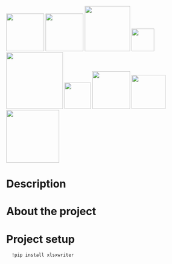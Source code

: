    <img src="https://user-images.githubusercontent.com/90204593/132949021-b1395bdc-b5ee-4131-a2c8-0dade2ab6579.png" width="100"> <img src="https://user-images.githubusercontent.com/90204593/132949040-75bd46a5-2619-499d-8ab9-fa748927f0a1.png" width="100"> <img src="https://user-images.githubusercontent.com/90204593/132949050-e5c272f2-8f45-4eb1-bc60-6f7673b20436.png" width="120"> <img src="https://user-images.githubusercontent.com/90204593/132949064-f15096c7-729d-42b1-b4f1-2f030e8956af.png" width="60"> <img src="https://user-images.githubusercontent.com/90204593/132949068-85173f87-a969-43f3-b945-2284129334ad.png" width="150"> <img src="https://user-images.githubusercontent.com/90204593/132949108-5d5147aa-1b4e-4273-8d5e-01eb7f84dfae.png" width="70"> <img src="https://user-images.githubusercontent.com/90204593/132949111-f7f9d06d-9cd4-4f3f-8fcc-3bcb22580f32.png" width="100"> <img src="https://user-images.githubusercontent.com/90204593/132949145-43ffbbca-fd5b-41e7-b9ff-d01c7aef06ca.png" width="90"> <img src="https://user-images.githubusercontent.com/90204593/132949198-73c1c01c-6136-4846-9fdb-81f4fffc3789.png" width="140">

Description
=
About the project
=
Project setup
=
      !pip install xlsxwriter

